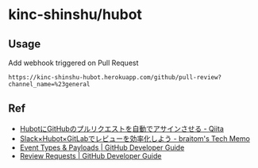# kinc-shinshu/hubot

## Usage

Add webhook triggered on Pull Request

```
https://kinc-shinshu-hubot.herokuapp.com/github/pull-review?channel_name=%23general
```

## Ref

- [HubotにGitHubのプルリクエストを自動でアサインさせる - Qiita](https://qiita.com/s-kiriki/items/4b38af4ebd05bad70eb7)
- [Slack×Hubot×GitLabでレビューを効率化しよう - braitom's Tech Memo](https://braitom.hatenablog.com/entry/2014/12/22/170918)
- [Event Types & Payloads | GitHub Developer Guide](https://developer.github.com/v3/activity/events/types/#pullrequestevent)
- [Review Requests | GitHub Developer Guide](https://developer.github.com/v3/pulls/review_requests/)
